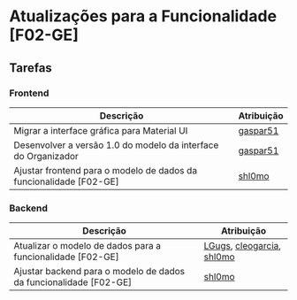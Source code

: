 # Atualizações para a Funcionalidade [F02-GE]
## Tarefas
### Frontend

<table>
<thead>
<th>Descrição</th>
<th>Atribuição</th>
</thead>

<tbody id="frontend-tasks-tbody">

<tr>
<td>
Migrar a interface gráfica para Material UI
</td>
<td>
<a href="https://github.com/gaspar51">gaspar51</a>
</td>
</tr>

<tr>
<td>
Desenvolver a versão 1.0 do modelo da interface do Organizador
</td>
<td>
<a href="https://github.com/gaspar51">gaspar51</a>
</td>
</tr>

<tr>
<td>
Ajustar frontend para o modelo de dados da funcionalidade [F02-GE]
</td>
<td>
<a href="https://github.com/shl0mo">shl0mo</a>
</td>
</tr>

</tbody>
</table>

### Backend

<table>
<thead>
<th>Descrição</th>
<th>Atribuição</th>
</thead>

<tbody id="backend-tasks-tbody">

<tr>
<td>
Atualizar o modelo de dados para a funcionalidade [F02-GE]
</td>
<td>
<a href="https://github.com/LGugs">LGugs</a>, <a href="https://github.com/cleogarcia">cleogarcia</a>, <a href="https://github.com/shl0mo">shl0mo</a>
</td>
</tr>

<tr>
<td>
Ajustar backend para o modelo de dados da funcionalidade [F02-GE]
</td>
<td>
<a href="https://github.com/shl0mo">shl0mo</a>
</td>
</tr>

</tbody>
</table>
